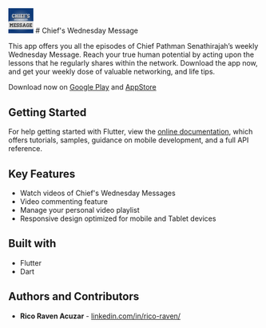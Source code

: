 <img src="https://github.com/RavenAcuzar/WM-Flutter/blob/master/android/app/src/main/ic_launcher-playstore.png" width="10%">
# Chief's Wednesday Message

This app offers you all the episodes of Chief Pathman Senathirajah’s weekly Wednesday Message. Reach your true human potential by acting upon the lessons that he regularly shares within the network. Download the app now, and get your weekly dose of valuable networking, and life tips.

Download now on [Google Play](https://play.google.com/store/apps/details?id=net.thev.cwm84214) and [AppStore](https://apps.apple.com/ph/app/chiefs-wednesday-message/id1098484075)

## Getting Started

For help getting started with Flutter, view the
[online documentation](https://flutter.dev/docs), which offers tutorials,
samples, guidance on mobile development, and a full API reference.

## Key Features
- Watch videos of Chief's Wednesday Messages
- Video commenting feature
- Manage your personal video playlist
- Responsive design optimized for mobile and Tablet devices

## Built with

* Flutter
* Dart

## Authors and Contributors

* **Rico Raven Acuzar** - [linkedin.com/in/rico-raven/](https://www.linkedin.com/in/rico-raven/)


